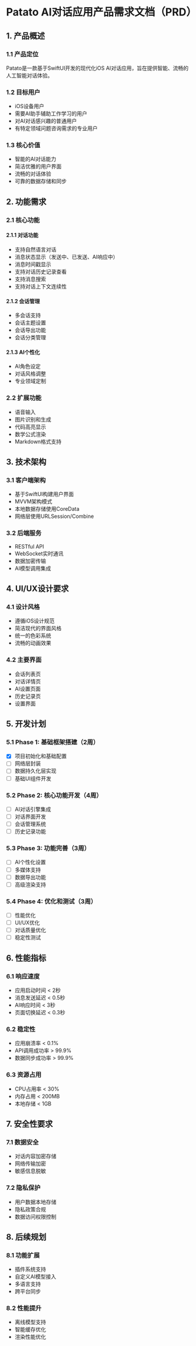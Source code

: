 # Patato AI对话应用产品需求文档（PRD）

## 1. 产品概述

### 1.1 产品定位
Patato是一款基于SwiftUI开发的现代化iOS AI对话应用，旨在提供智能、流畅的人工智能对话体验。

### 1.2 目标用户
- iOS设备用户
- 需要AI助手辅助工作学习的用户
- 对AI对话感兴趣的普通用户
- 有特定领域问题咨询需求的专业用户

### 1.3 核心价值
- 智能的AI对话能力
- 简洁优雅的用户界面
- 流畅的对话体验
- 可靠的数据存储和同步

## 2. 功能需求

### 2.1 核心功能

#### 2.1.1 对话功能
- 支持自然语言对话
- 消息状态显示（发送中、已发送、AI响应中）
- 消息时间戳显示
- 支持对话历史记录查看
- 支持消息搜索
- 支持对话上下文连续性

#### 2.1.2 会话管理
- 多会话支持
- 会话主题设置
- 会话导出功能
- 会话分类管理

#### 2.1.3 AI个性化
- AI角色设定
- 对话风格调整
- 专业领域定制

### 2.2 扩展功能
- 语音输入
- 图片识别和生成
- 代码高亮显示
- 数学公式渲染
- Markdown格式支持

## 3. 技术架构

### 3.1 客户端架构
- 基于SwiftUI构建用户界面
- MVVM架构模式
- 本地数据存储使用CoreData
- 网络层使用URLSession/Combine

### 3.2 后端服务
- RESTful API
- WebSocket实时通讯
- 数据加密传输
- AI模型调用集成

## 4. UI/UX设计要求

### 4.1 设计风格
- 遵循iOS设计规范
- 简洁现代的界面风格
- 统一的色彩系统
- 流畅的动画效果

### 4.2 主要界面
- 会话列表页
- 对话详情页
- AI设置页面
- 历史记录页
- 设置界面

## 5. 开发计划

### 5.1 Phase 1: 基础框架搭建（2周）
- [x] 项目初始化和基础配置
- [ ] 网络层封装
- [ ] 数据持久化层实现
- [ ] 基础UI组件开发

### 5.2 Phase 2: 核心功能开发（4周）
- [ ] AI对话引擎集成
- [ ] 对话界面开发
- [ ] 会话管理系统
- [ ] 历史记录功能

### 5.3 Phase 3: 功能完善（3周）
- [ ] AI个性化设置
- [ ] 多媒体支持
- [ ] 数据导出功能
- [ ] 高级渲染支持

### 5.4 Phase 4: 优化和测试（3周）
- [ ] 性能优化
- [ ] UI/UX优化
- [ ] 对话质量优化
- [ ] 稳定性测试

## 6. 性能指标

### 6.1 响应速度
- 应用启动时间 < 2秒
- 消息发送延迟 < 0.5秒
- AI响应时间 < 3秒
- 页面切换延迟 < 0.3秒

### 6.2 稳定性
- 应用崩溃率 < 0.1%
- API调用成功率 > 99.9%
- 数据同步成功率 > 99.9%

### 6.3 资源占用
- CPU占用率 < 30%
- 内存占用 < 200MB
- 本地存储 < 1GB

## 7. 安全性要求

### 7.1 数据安全
- 对话内容加密存储
- 网络传输加密
- 敏感信息脱敏

### 7.2 隐私保护
- 用户数据本地存储
- 隐私政策合规
- 数据访问权限控制

## 8. 后续规划

### 8.1 功能扩展
- 插件系统支持
- 自定义AI模型接入
- 多语言支持
- 跨平台同步

### 8.2 性能提升
- 离线模型支持
- 智能缓存优化
- 渲染性能优化